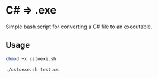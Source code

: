# C# => .exe
Simple bash script for converting a C# file to an executable.

## Usage
```bash
chmod +x cstoexe.sh
```

```bash
./cstoexe.sh test.cs
```
